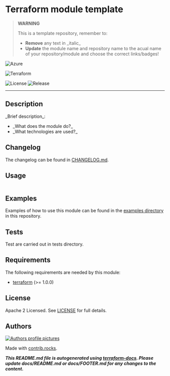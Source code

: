 <!-- BEGIN_TF_DOCS -->
<!-- This README.md file is autogenerated using terraform-docs. -->
<!-- Please update docs/README.md or docs/FOOTER.md for any changes to the content. -->
# Terraform module template

> **WARNING**
>
> This is a template repository, remember to:
>
> - **Remove** any text in \_italic\_
> - **Update** the module name and repository name to the acual name of your repository/module and choose the correct links/badges!

<!--- Pick cloud provider Badge -->

![Azure](https://img.shields.io/badge/azure-%230072C6.svg?style=for-the-badge&logo=microsoftazure&logoColor=white)

<!---![Google Cloud](https://img.shields.io/badge/GoogleCloud-%234285F4.svg?style=for-the-badge&logo=google-cloud&logoColor=white) -->
<!---![AWS](https://img.shields.io/badge/AWS-%23FF9900.svg?style=for-the-badge&logo=amazon-aws&logoColor=white) -->
<!---![Snowflake](https://img.shields.io/badge/-SNOWFLAKE-249edc?style=for-the-badge&logo=snowflake&logoColor=white) -->

![Terraform](https://img.shields.io/badge/terraform-%235835CC.svg?style=for-the-badge&logo=terraform&logoColor=white)

<!--- Replace repository name in link -->

![License](https://badgen.net/github/license/andreaskhvid/terraform-module-template/)
![Release](https://badgen.net/github/release/andreaskhvid/terraform-module-template/)

---

## Description

\_Brief description\_:

- \_What does the module do?\_
- \_What technologies are used?\_

## Changelog

The changelog can be found in [CHANGELOG.md](CHANGELOG.md).

## Usage

```hcl

```

## Examples

Examples of how to use this module can be found in the [examples directory](./examples) in this repository.

## Tests

Test are carried out in tests directory.

<!-- markdownlint-disable MD033 -->
## Requirements

The following requirements are needed by this module:

- <a name="requirement_terraform"></a> [terraform](#requirement\_terraform) (>= 1.0.0)





<!-- markdownlint-disable MD013 -->




<!-- markdownlint-disable MD034 -->


<!-- markdownlint-disable MD041 -->

## License

Apache 2 Licensed. See [LICENSE](LICENSE) for full details.

## Authors

<!--- Replace repository name -->
<!-- markdownlint-disable MD033 -->
<a href="https://github.com/andreaskhvid/terraform-module-template/graphs/contributors">
  <img src="https://contrib.rocks/image?repo=andreaskhvid/terraform-module-template" alt="Authors profile pictures"/>
</a>

Made with [contrib.rocks](https://contrib.rocks).

***This README.md file is autogenerated using [terraform-docs](https://github.com/terraform-docs/terraform-docs).
Please update docs/README.md or docs/FOOTER.md for any changes to the content.***
<!-- This README.md file is autogenerated using terraform-docs. -->
<!-- Please update docs/README.md or docs/FOOTER.md for any changes to the content. -->
<!-- END_TF_DOCS -->
